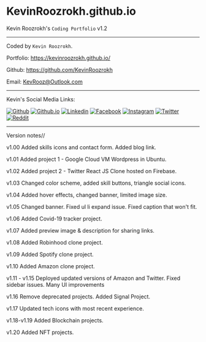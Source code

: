# KevinRoozrokh.github.io
Kevin Roozrokh's `Coding Portfolio` v1.2

---

Coded by `Kevin Roozrokh`.

Portfolio: https://kevinroozrokh.github.io/

Github: https://github.com/KevinRoozrokh

Email: KevRooz@Outlook.com

---
Kevin's Social Media Links:

[![Github](https://img.shields.io/badge/-Github-gray?style=flat-square&logo=Github&logoColor=white)](https://github.com/KevinRoozrokh)
[![Github.io](https://img.shields.io/badge/-Github.io-black?style=flat-square&logo=Github&logoColor=white)](https://kevinroozrokh.github.io/)
[![Linkedin](https://img.shields.io/badge/-LinkedIn-darkblue?style=flat-square&logo=Linkedin&logoColor=white)](https://www.linkedin.com/in/kevin-roozrokh/)
[![Facebook](https://img.shields.io/badge/-Facebook-blue?style=flat-square&logo=Facebook&logoColor=white)](https://www.facebook.com/kevinkayvan/)
[![Instagram](https://img.shields.io/badge/-Instagram-red?style=flat-square&logo=Instagram&logoColor=white)](https://www.instagram.com/donkayvan/)
[![Twitter](https://img.shields.io/badge/-Twitter-teal?style=flat-square&logo=Twitter&logoColor=white)](https://twitter.com/kevinkayvan)
[![Reddit](https://img.shields.io/badge/-reddit-orange?style=flat-square&logo=reddit&logoColor=white)](https://www.reddit.com/user/KevinKayvan)

---
Version notes//

v1.00
Added skills icons and contact form. Added blog link.

v1.01
Added project 1 - Google Cloud VM Wordpress in Ubuntu.

v1.02
Added project 2 - Twitter React JS Clone hosted on Firebase.

v1.03
Changed color scheme, added skill buttons, triangle social icons. 

v1.04
Added hover effects, changed banner, limited image size.

v1.05
Changed banner. Fixed ul li expand issue. Fixed caption that won't fit.

v1.06
Added Covid-19 tracker project.

v1.07
Added preview image & description for sharing links.

v1.08
Added Robinhood clone project.

v1.09
Added Spotify clone project.

v1.10
Added Amazon clone project.

v1.11 - v1.15
Deployed updated versions of Amazon and Twitter. Fixed sidebar issues. Many UI improvements

v1.16
Remove deprecated projects. Added Signal Project.

v1.17
Updated tech icons with most recent experience.

v1.18-v1.19
Added Blockchain projects.

v1.20
Added NFT projects.

